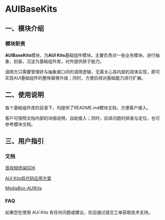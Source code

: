 # **AUIBaseKits**

## **一、模块介绍**

### **模块职责**

**AUIBaseKits**模块，为**AUI Kits**基础组件模块。主要负责对一些业务模块，进行抽象、封装，沉淀为基础组件库，对外提供原子能力。

调用方只需要管理好与抽象接口间的调用逻辑，无需关心其内部的具体实现，即可实现AUI基础组件的整体替换升级；同时，方便后续对基础能力进行扩展。

## **二、使用说明**

每个基础组件库的目录下，均提供了README.md模块文档，方便客户接入。

客户可按照文档内部的详细说明，自助接入；同时，后续问题的排查与定位，也可参考模块文档。

## 三、用户指引

### **文档**

[音视频终端SDK](https://help.aliyun.com/zh/apsara-video-sdk/)

[AUI Kits低代码应用方案](https://help.aliyun.com/zh/apsara-video-sdk/use-cases/aui-kits-application-solution/)

[MediaBox-AUIKits](https://github.com/orgs/MediaBox-AUIKits/repositories)

### **FAQ**

如果您在使用 AUI Kits 有任何问题或建议，欢迎通过提交工单获取技术支持。
